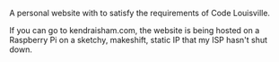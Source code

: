 A personal website with to satisfy the requirements of Code Louisville. 

If you can go to kendraisham.com, the website is being hosted on a Raspberry Pi on a sketchy, makeshift, static IP that my ISP hasn't shut down. 
